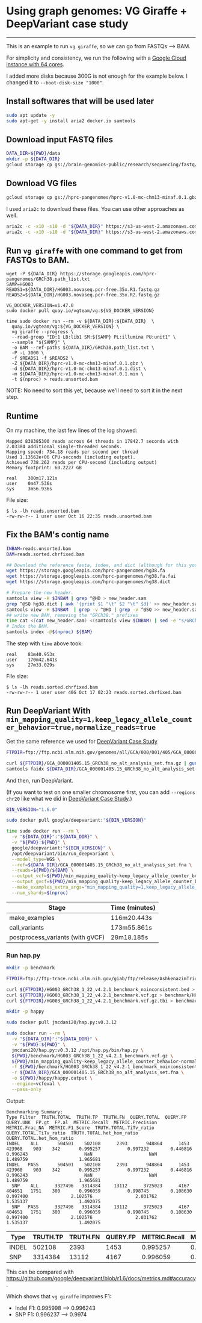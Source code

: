 # Using graph genomes: VG Giraffe + DeepVariant case study
---

This is an example to run `vg giraffe`, so we can go from FASTQs --> BAM.

For simplicity and consistency, we run the following with a
[Google Cloud instance with 64 cores](deepvariant-details.md#command-for-a-cpu-only-machine-on-google-cloud-platform).

I added more disks because 300G is not enough for the example below. I changed
it to `--boot-disk-size "1000"`.

## Install softwares that will be used later

```bash
sudo apt update -y
sudo apt-get -y install aria2 docker.io samtools
```

## Download input FASTQ files

```bash
DATA_DIR=${PWD}/data
mkdir -p ${DATA_DIR}
gcloud storage cp gs://brain-genomics-public/research/sequencing/fastq/novaseq/wgs_pcr_free/35x/HG003.novaseq.pcr-free.35x.R?.fastq.gz ${DATA_DIR}/
```

## Download VG files

```bash
gcloud storage cp gs://hprc-pangenomes/hprc-v1.0-mc-chm13-minaf.0.1.gbz ${DATA_DIR}/
```

I used `aria2c` to download these files. You can use other approaches as well.

```bash
aria2c -c -x10 -s10 -d "${DATA_DIR}" https://s3-us-west-2.amazonaws.com/human-pangenomics/pangenomes/freeze/freeze1/minigraph-cactus/filtered/hprc-v1.0-mc-chm13-minaf.0.1.min
aria2c -c -x10 -s10 -d "${DATA_DIR}" https://s3-us-west-2.amazonaws.com/human-pangenomics/pangenomes/freeze/freeze1/minigraph-cactus/filtered/hprc-v1.0-mc-chm13-minaf.0.1.dist
```

## Run `vg giraffe` with one command to get from FASTQs to BAM.

```
wget -P ${DATA_DIR} https://storage.googleapis.com/hprc-pangenomes/GRCh38.path_list.txt
SAMP=HG003
READS1=${DATA_DIR}/HG003.novaseq.pcr-free.35x.R1.fastq.gz
READS2=${DATA_DIR}/HG003.novaseq.pcr-free.35x.R2.fastq.gz

VG_DOCKER_VERSION=v1.47.0
sudo docker pull quay.io/vgteam/vg:${VG_DOCKER_VERSION}

time sudo docker run --rm -v ${DATA_DIR}:${DATA_DIR}  \
  quay.io/vgteam/vg:${VG_DOCKER_VERSION} \
  vg giraffe --progress \
  --read-group "ID:1 LB:lib1 SM:${SAMP} PL:illumina PU:unit1" \
  --sample "${SAMP}" \
  -o BAM --ref-paths ${DATA_DIR}/GRCh38.path_list.txt \
  -P -L 3000 \
  -f $READS1 -f $READS2 \
  -Z ${DATA_DIR}/hprc-v1.0-mc-chm13-minaf.0.1.gbz \
  -d ${DATA_DIR}/hprc-v1.0-mc-chm13-minaf.0.1.dist \
  -m ${DATA_DIR}/hprc-v1.0-mc-chm13-minaf.0.1.min \
  -t $(nproc) > reads.unsorted.bam
```

NOTE: No need to sort this yet, because we'll need to sort it in the next step.

## Runtime

On my machine, the last few lines of the log showed:

```
Mapped 838385300 reads across 64 threads in 17842.7 seconds with 2.03384 additional single-threaded seconds.
Mapping speed: 734.18 reads per second per thread
Used 1.13562e+06 CPU-seconds (including output).
Achieved 738.262 reads per CPU-second (including output)
Memory footprint: 60.2227 GB

real    300m17.121s
user    0m47.536s
sys     3m56.936s
```

File size:

```
$ ls -lh reads.unsorted.bam
-rw-rw-r-- 1 user user Oct 16 22:35 reads.unsorted.bam
```

## Fix the BAM's contig name

```bash
INBAM=reads.unsorted.bam
BAM=reads.sorted.chrfixed.bam

## Download the reference fasta, index, and dict (although for this you only need the .dict).
wget https://storage.googleapis.com/hprc-pangenomes/hg38.fa
wget https://storage.googleapis.com/hprc-pangenomes/hg38.fa.fai
wget https://storage.googleapis.com/hprc-pangenomes/hg38.dict

# Prepare the new header.
samtools view -H $INBAM | grep ^@HD > new_header.sam
grep ^@SQ hg38.dict | awk '{print $1 "\t" $2 "\t" $3}' >> new_header.sam
samtools view -H $INBAM  | grep -v ^@HD | grep -v ^@SQ >> new_header.sam
## write new BAM, removing the "GRCh38." prefixes
time cat <(cat new_header.sam) <(samtools view $INBAM) | sed -e "s/GRCh38.//g" | samtools sort --threads 10 -m 2G -O BAM > ${BAM}
# Index the BAM.
samtools index -@$(nproc) ${BAM}
```

The step with `time` above took:

```
real    81m40.953s
user    170m42.641s
sys     27m33.029s
```

File size:

```
$ ls -lh reads.sorted.chrfixed.bam
-rw-rw-r-- 1 user user 40G Oct 17 02:23 reads.sorted.chrfixed.bam
```

## Run DeepVariant With `min_mapping_quality=1,keep_legacy_allele_counter_behavior=true,normalize_reads=true`

Get the same reference we used for
[DeepVariant Case Study](deepvariant-case-study.md)

```bash
FTPDIR=ftp://ftp.ncbi.nlm.nih.gov/genomes/all/GCA/000/001/405/GCA_000001405.15_GRCh38/seqs_for_alignment_pipelines.ucsc_ids

curl ${FTPDIR}/GCA_000001405.15_GRCh38_no_alt_analysis_set.fna.gz | gunzip > ${DATA_DIR}/GCA_000001405.15_GRCh38_no_alt_analysis_set.fna
samtools faidx ${DATA_DIR}/GCA_000001405.15_GRCh38_no_alt_analysis_set.fna
```

And then, run DeepVariant.

(If you want to test on one smaller chromosome first, you can add
`--regions chr20` like what we did in
[DeepVariant Case Study](deepvariant-case-study.md).)

```bash
BIN_VERSION="1.6.0"

sudo docker pull google/deepvariant:"${BIN_VERSION}"

time sudo docker run --rm \
  -v "${DATA_DIR}":"${DATA_DIR}" \
  -v "${PWD}:${PWD}" \
  google/deepvariant:"${BIN_VERSION}" \
  /opt/deepvariant/bin/run_deepvariant \
  --model_type=WGS \
  --ref=${DATA_DIR}/GCA_000001405.15_GRCh38_no_alt_analysis_set.fna \
  --reads=${PWD}/${BAM} \
  --output_vcf=${PWD}/min_mapping_quality-keep_legacy_allele_counter_behavior-normalize_reads-vg.vcf.gz \
  --output_gvcf=${PWD}/min_mapping_quality-keep_legacy_allele_counter_behavior-normalize_reads-vg.g.vcf.gz \
  --make_examples_extra_args="min_mapping_quality=1,keep_legacy_allele_counter_behavior=true,normalize_reads=true" \
  --num_shards=$(nproc)
```

Stage                            | Time (minutes)
-------------------------------- | -----------------
make_examples                    | 116m20.443s
call_variants                    | 173m55.861s
postprocess_variants (with gVCF) | 28m18.185s


### Run hap.py

```bash
mkdir -p benchmark

FTPDIR=ftp://ftp-trace.ncbi.nlm.nih.gov/giab/ftp/release/AshkenazimTrio/HG003_NA24149_father/NISTv4.2.1/GRCh38

curl ${FTPDIR}/HG003_GRCh38_1_22_v4.2.1_benchmark_noinconsistent.bed > benchmark/HG003_GRCh38_1_22_v4.2.1_benchmark_noinconsistent.bed
curl ${FTPDIR}/HG003_GRCh38_1_22_v4.2.1_benchmark.vcf.gz > benchmark/HG003_GRCh38_1_22_v4.2.1_benchmark.vcf.gz
curl ${FTPDIR}/HG003_GRCh38_1_22_v4.2.1_benchmark.vcf.gz.tbi > benchmark/HG003_GRCh38_1_22_v4.2.1_benchmark.vcf.gz.tbi
```

```bash
mkdir -p happy

sudo docker pull jmcdani20/hap.py:v0.3.12

sudo docker run --rm \
  -v "${DATA_DIR}":"${DATA_DIR}" \
  -v "${PWD}:${PWD}" \
  jmcdani20/hap.py:v0.3.12 /opt/hap.py/bin/hap.py \
  ${PWD}/benchmark/HG003_GRCh38_1_22_v4.2.1_benchmark.vcf.gz \
  ${PWD}/min_mapping_quality-keep_legacy_allele_counter_behavior-normalize_reads-vg.vcf.gz \
  -f ${PWD}/benchmark/HG003_GRCh38_1_22_v4.2.1_benchmark_noinconsistent.bed \
  -r ${DATA_DIR}/GCA_000001405.15_GRCh38_no_alt_analysis_set.fna \
  -o ${PWD}/happy/happy.output \
  --engine=vcfeval \
  --pass-only
```

Output:

```
Benchmarking Summary:
Type Filter  TRUTH.TOTAL  TRUTH.TP  TRUTH.FN  QUERY.TOTAL  QUERY.FP  QUERY.UNK  FP.gt  FP.al  METRIC.Recall  METRIC.Precision  METRIC.Frac_NA  METRIC.F1_Score  TRUTH.TOTAL.TiTv_ratio  QUERY.TOTAL.TiTv_ratio  TRUTH.TOTAL.het_hom_ratio  QUERY.TOTAL.het_hom_ratio
INDEL    ALL       504501    502108      2393       948864      1453     423968    903    342       0.995257          0.997232        0.446816         0.996243                     NaN                     NaN                   1.489759                   1.965681
INDEL   PASS       504501    502108      2393       948864      1453     423968    903    342       0.995257          0.997232        0.446816         0.996243                     NaN                     NaN                   1.489759                   1.965681
  SNP    ALL      3327496   3314384     13112      3725023      4167     404651   1751    300       0.996059          0.998745        0.108630         0.997400                2.102576                2.031762                   1.535137                   1.492075
  SNP   PASS      3327496   3314384     13112      3725023      4167     404651   1751    300       0.996059          0.998745        0.108630         0.997400                2.102576                2.031762                   1.535137                   1.492075
```

| Type  | TRUTH.TP | TRUTH.FN | QUERY.FP | METRIC.Recall | METRIC.Precision | METRIC.F1_Score |
| ----- | -------- | -------- | -------- | ------------- | ---------------- | --------------- |
| INDEL | 502108   | 2393     | 1453     | 0.995257      | 0.997232         | 0.996243        |
| SNP   | 3314384  | 13112    | 4167     | 0.996059      | 0.998745         | 0.9974          |

This can be compared with
https://github.com/google/deepvariant/blob/r1.6/docs/metrics.md#accuracy.

Which shows that `vg giraffe` improves F1:

- Indel F1: 0.995998 --> 0.996243
- SNP F1: 0.996237 --> 0.9974

